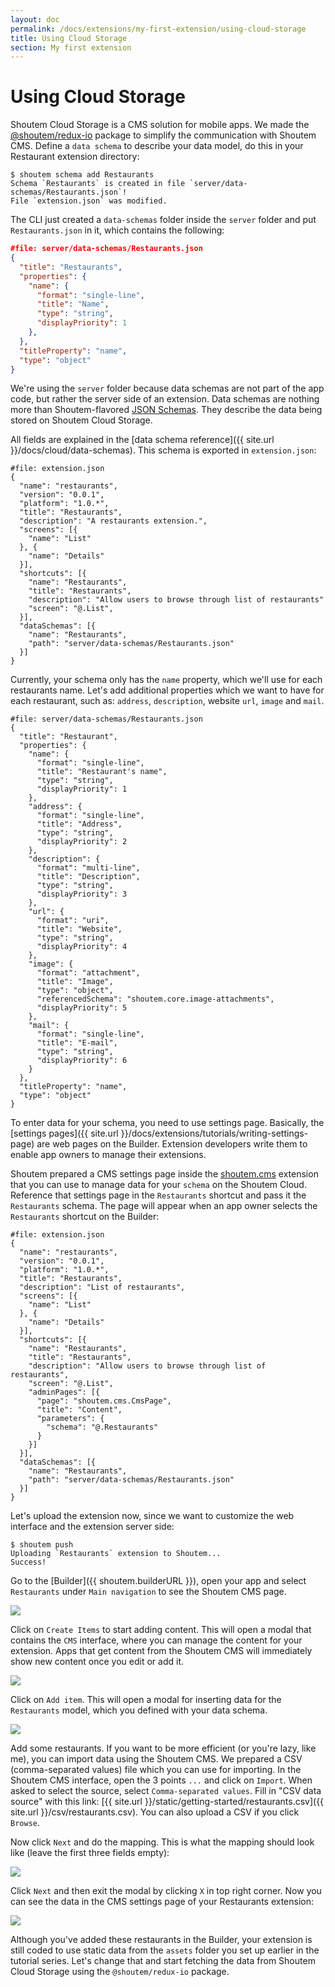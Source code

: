 ```yaml
---
layout: doc
permalink: /docs/extensions/my-first-extension/using-cloud-storage
title: Using Cloud Storage
section: My first extension
---
```


# Using Cloud Storage

Shoutem Cloud Storage is a CMS solution for mobile apps. We made the [@shoutem/redux-io](https://github.com/shoutem/redux-io) package to simplify the communication with Shoutem CMS. Define a `data schema` to describe your data model, do this in your Restaurant extension directory:

```ShellSession
$ shoutem schema add Restaurants
Schema `Restaurants` is created in file `server/data-schemas/Restaurants.json`!
File `extension.json` was modified.
```

The CLI just created a `data-schemas` folder inside the `server` folder and put `Restaurants.json` in it, which contains the following:

```JSON
#file: server/data-schemas/Restaurants.json
{
  "title": "Restaurants",
  "properties": {
    "name": {
      "format": "single-line",
      "title": "Name",
      "type": "string",
      "displayPriority": 1
    },
  },
  "titleProperty": "name",
  "type": "object"
}
```

We're using the `server` folder because data schemas are not part of the app code, but rather the server side of an extension. Data schemas are nothing more than Shoutem-flavored [JSON Schemas](http://json-schema.org/). They describe the data being stored on Shoutem Cloud Storage.

All fields are explained in the [data schema reference]({{ site.url }}/docs/cloud/data-schemas). This schema is exported in `extension.json`:

```JSON{18-21}
#file: extension.json
{
  "name": "restaurants",
  "version": "0.0.1",
  "platform": "1.0.*",
  "title": "Restaurants",
  "description": "A restaurants extension.",
  "screens": [{
    "name": "List"
  }, {
    "name": "Details"
  }],
  "shortcuts": [{
    "name": "Restaurants",
    "title": "Restaurants",
    "description": "Allow users to browse through list of restaurants"
    "screen": "@.List",
  }],
  "dataSchemas": [{
    "name": "Restaurants",
    "path": "server/data-schemas/Restaurants.json"
  }]
}
```

Currently, your schema only has the `name` property, which we'll use for each restaurants name. Let's add additional properties which we want to have for each restaurant, such as: `address`, `description`, website `url`, `image` and `mail`.

```JSON{4-40}
#file: server/data-schemas/Restaurants.json
{
  "title": "Restaurant",
  "properties": {
    "name": {
      "format": "single-line",
      "title": "Restaurant's name",
      "type": "string",
      "displayPriority": 1
    },
    "address": {
      "format": "single-line",
      "title": "Address",
      "type": "string",
      "displayPriority": 2
    },
    "description": {
      "format": "multi-line",
      "title": "Description",
      "type": "string",
      "displayPriority": 3
    },
    "url": {
      "format": "uri",
      "title": "Website",
      "type": "string",
      "displayPriority": 4
    },
    "image": {
      "format": "attachment",
      "title": "Image",
      "type": "object",
      "referencedSchema": "shoutem.core.image-attachments",
      "displayPriority": 5
    },
    "mail": {
      "format": "single-line",
      "title": "E-mail",
      "type": "string",
      "displayPriority": 6
    }
  },
  "titleProperty": "name",
  "type": "object"
}
```

To enter data for your schema, you need to use settings page. Basically, the [settings pages]({{ site.url }}/docs/extensions/tutorials/writing-settings-page) are web pages on the Builder. Extension developers write them to enable app owners to manage their extensions.

Shoutem prepared a CMS settings page inside the [shoutem.cms](https://github.com/shoutem/extensions/tree/master/shoutem-cms) extension that you can use to manage data for your `schema` on the Shoutem Cloud. Reference that settings page in the `Restaurants` shortcut and pass it the `Restaurants` schema. The page will appear when an app owner selects the `Restaurants` shortcut on the Builder:

```JSON{17-23}
#file: extension.json
{
  "name": "restaurants",
  "version": "0.0.1",
  "platform": "1.0.*",
  "title": "Restaurants",
  "description": "List of restaurants",
  "screens": [{
    "name": "List"
  }, {
    "name": "Details"
  }],
  "shortcuts": [{
    "name": "Restaurants",
    "title": "Restaurants",
    "description": "Allow users to browse through list of restaurants",
    "screen": "@.List",
    "adminPages": [{
      "page": "shoutem.cms.CmsPage",
      "title": "Content",
      "parameters": {
        "schema": "@.Restaurants"
      }
    }]
  }],
  "dataSchemas": [{
    "name": "Restaurants",
    "path": "server/data-schemas/Restaurants.json"
  }]
}
```

Let's upload the extension now, since we want to customize the web interface and the extension server side:

```ShellSession
$ shoutem push
Uploading `Restaurants` extension to Shoutem...
Success!
```

Go to the [Builder]({{ shoutem.builderURL }}), open your app and select `Restaurants` under `Main navigation` to see the Shoutem CMS page.

<p class="image">
<img src='{{ site.url }}/img/my-first-extension/empty-cms-page.png'/>
</p>

Click on `Create Items` to start adding content. This will open a modal that contains the `CMS` interface, where you can manage the content for your extension. Apps that get content from the Shoutem CMS will immediately show new content once you edit or add it.

<p class="image">
<img src='{{ site.url }}/img/my-first-extension/empty-cms.png'/>
</p>

Click on `Add item`. This will open a modal for inserting data for the `Restaurants` model, which you defined with your data schema.

<p class="image">
<img src='{{ site.url }}/img/my-first-extension/cms-modal.png'/>
</p>

Add some restaurants. If you want to be more efficient (or you're lazy, like me), you can import data using the Shoutem CMS. We prepared a CSV (comma-separated values) file which you can use for importing. In the Shoutem CMS interface, open the 3 points `...` and click on `Import`. When asked to select the source, select `Comma-separated values`. Fill in "CSV data source" with this link: [{{ site.url }}/static/getting-started/restaurants.csv]({{ site.url }}/csv/restaurants.csv). You can also upload a CSV if you click `Browse`.

Now click `Next` and do the mapping. This is what the mapping should look like (leave the first three fields empty):

<p class="image">
<img src='{{ site.url }}/img/my-first-extension/import-csv.png'/>
</p>

Click `Next` and then exit the modal by clicking `X` in top right corner. Now you can see the data in the CMS settings page of your Restaurants extension:

<p class="image">
<img src='{{ site.url }}/img/my-first-extension/full-cms.png'/>
</p>

Although you've added these restaurants in the Builder, your extension is still coded to use static data from the `assets` folder you set up earlier in the tutorial series. Let's change that and start fetching the data from Shoutem Cloud Storage using the `@shoutem/redux-io` package.
